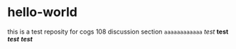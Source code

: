 # hello-world
this is a test reposity for cogs 108 discussion section
`aaaaaaaaaaaa`
*test*
**test**
***test***
*****test*****
